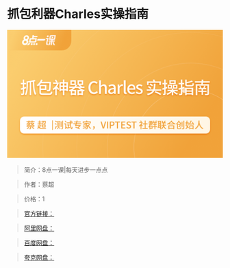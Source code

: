 # 抓包利器Charles实操指南

![img](../../assets/Cgp9HWD0HO-AO1mHAAKUfuM-RCY930.png)

> 简介：8点一课|每天进步一点点

> 作者：蔡超

> 价格：1

> [官方链接：]()

> [阿里网盘：]()

> [百度网盘：]()

> [夸克网盘：]()
